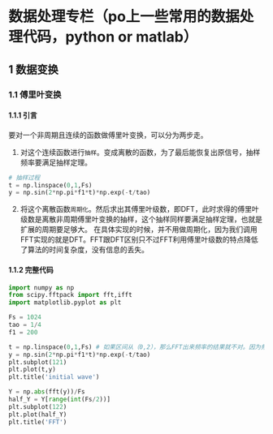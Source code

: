 # 数据处理专栏（po上一些常用的数据处理代码，python or matlab）

## 1 数据变换
### 1.1 傅里叶变换
#### 1.1.1 引言
要对一个非周期且连续的函数做傅里叶变换，可以分为两步走。
1. 对这个连续函数进行`抽样`。变成离散的函数，为了最后能恢复出原信号，抽样频率要满足抽样定理。
```python
# 抽样过程
t = np.linspace(0,1,Fs)
y = np.sin(2*np.pi*f1*t)*np.exp(-t/tao)
```
2. 将这个离散函数`周期化`。然后求出其傅里叶级数，即DFT，此时求得的傅里叶级数是离散非周期傅里叶变换的抽样，这个抽样同样要满足抽样定理，也就是扩展的周期要足够大。
在具体实现的时候，并不用做周期化，因为我们调用FFT实现的就是DFT。FFT跟DFT区别只不过FFT利用傅里叶级数的特点降低了算法的时间复杂度，没有信息的丢失。
#### 1.1.2 完整代码
```python
import numpy as np
from scipy.fftpack import fft,ifft
import matplotlib.pyplot as plt

Fs = 1024
tao = 1/4
f1 = 200

t = np.linspace(0,1,Fs) # 如果区间从（0,2），那么FFT出来频率的结果就不对。因为频率间隔不是1，而是1/2了。。
y = np.sin(2*np.pi*f1*t)*np.exp(-t/tao)
plt.subplot(121)
plt.plot(t,y)   
plt.title('initial wave')

Y = np.abs(fft(y))/Fs
half_Y = Y[range(int(Fs/2))]
plt.subplot(122)
plt.plot(half_Y)
plt.title('FFT')
```

